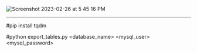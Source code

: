 


![Screenshot 2023-02-26 at 5 45 16 PM](https://user-images.githubusercontent.com/93559326/221453359-5b75b386-9862-45a6-a71b-67f60c5fa7da.png)



---

#pip install tqdm


#python export_tables.py <database_name> <mysql_user> <mysql_password>
